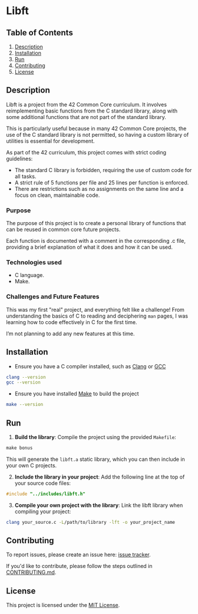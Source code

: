 # Libft

## Table of Contents
1. [Description](#description)
2. [Installation](#installation)
3. [Run](#run)
4. [Contributing](#contributing)
5. [License](#license)

## Description

Libft is a project from the 42 Common Core curriculum. It involves reimplementing basic functions from the C standard library, along with some additional functions that are not part of the standard library. 

This is particularly useful because in many 42 Common Core projects, the use of the C standard library is not permitted, so having a custom library of utilities is essential for development.

As part of the 42 curriculum, this project comes with strict coding guidelines:
- The standard C library is forbidden, requiring the use of custom code for all tasks.
- A strict rule of 5 functions per file and 25 lines per function is enforced.
- There are restrictions such as no assignments on the same line and a focus on clean, maintainable code.

### Purpose

The purpose of this project is to create a personal library of functions that can be reused in  common core future projects.

Each function is documented with a comment in the corresponding .c file, providing a brief explanation of what it does and how it can be used.

### Technologies used

- C language.
- Make.

### Challenges and Future Features

This was my first "real" project, and everything felt like a challenge! From understanding the basics of C to reading and deciphering `man` pages, I was learning how to code effectively in C for the first time.

I’m not planning to add any new features at this time.

## Installation

- Ensure you have a C compiler installed, such as [Clang](https://clang.llvm.org/) or [GCC](https://gcc.gnu.org/)
```bash
clang --version
gcc --version
```
- Ensure you have installed [Make](https://www.gnu.org/software/make/) to build the project
```bash
make --version
```

## Run

1. **Build the library**: Compile the project using the provided `Makefile`:
```c
make bonus
```
This will generate the `libft.a` static library, which you can then include in your own C projects.

2. **Include the library in your project**: Add the following line at the top of your source code files:
```c
#include "../includes/libft.h"
```

3. **Compile your own project with the library**: Link the libft library when compiling your project:
```bash
clang your_source.c -L/path/to/library -lft -o your_project_name
```

## Contributing

To report issues, please create an issue here:  [issue tracker](https://github.com/Vpekdas/Libft/issues).

If you'd like to contribute, please follow the steps outlined in [CONTRIBUTING.md](CONTRIBUTING.md).

## License

This project is licensed under the [MIT License](LICENSE).
